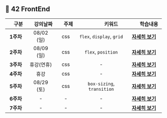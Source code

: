 ## :tulip: 42 FrontEnd

| 　구분　  | 　강의날짜　 | 　주제　 |   　　　　키워드　　　　   |          　　학습내용　　          |
| :-------: | :----------: | :------: | :------------------------: | :--------------------------------: |
| **1주차** |  08/02 (일)  |   css    | `flex`, `display`, `grid`  | [**자세히 보기**](./week01_css.md) |
| **2주차** |  08/09 (일)  |   css    |     `flex`, `position`     | [**자세히 보기**](./week02_css.md) |
| **3주차** |  휴강(연휴)  |   css    |             -              | [**자세히 보기**](./week03_css.md) |
| **4주차** |     휴강     |   css    |             -              | [**자세히 보기**](./week04_css.md) |
| **5주차** |  08/29 (토)  |   css    | `box-sizing`, `transition` | [**자세히 보기**](./week05_css.md) |
| **6주차** |      -       |    -     |             -              | [**자세히 보기**](./week06_css.md) |
| **7주차** |      -       |    -     |             -              | [**자세히 보기**](./week07_css.md) |
